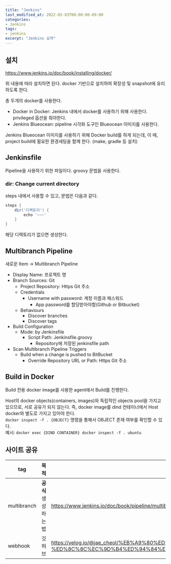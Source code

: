 ```yaml
---
title: "Jenkins"
last_modified_at: 2022-03-03T00:00:00-09:00
categories:
- Jenkins
tags:
- jenkins
excerpt: "Jenkins 요약"
---
```


## 설치

https://www.jenkins.io/doc/book/installing/docker/

위 내용에 따라 설치하면 된다.
docker 기반으로 설치하여 확장성 및 snapshot에 유리하도록 한다.

총 두개의 docker를 사용한다.

- Docker in Docker: Jenkins 내에서 docker를 사용하기 위해 사용한다.
privileged 옵션을 줘야한다.
- Jenkins Blueocean: pipeline 시각화 도구인 Blueocean 이미지를 사용한다.

Jenkins Blueocean 이미지를 사용하기 위해 Docker build를 하게 되는데,
이 때, project build에 필요한 환경세팅을 함께 한다. (make, gradle 등 설치)



## Jenkinsfile

Pipeline을 사용하기 위한 파일이다. groovy 문법을 사용한다.

### dir: Change current directory

steps 내에서 사용할 수 있고, 문법은 다음과 같다.

```groovy
steps {
    dir('디렉토리') {
        echo '~~~'
    }
}
```

해당 디렉토리가 없으면 생성한다.


## Multibranch Pipeline

새로운 Item -> Multibranch Pipeline

- Display Name: 프로젝트 명
- Branch Sources: Git
  - Project Repository: Https Git 주소
  - Credentials
    - Username with password: 계정 이름과 패스워드
      - App password를 할당받아야함(Github or Bitbucket)
  - Behaviours
    - Discover branches
    - Discover tags
- Build Configuration
  - Mode: by Jenkinsfile
    - Script Path: Jenkinsfile.groovy
      - Repository에 저장된 jenkinsfile path
- Scan Multibranch Pipeline Triggers
  - Build when a change is pushed to BitBucket
    - Override Repository URL or Path: Https Git 주소


## Build in Docker

Build 전용 docker image를 사용한 agent에서 Build를 진행한다.

Host의 docker objects(containers, images)와 독립적인 objects pool을 가지고
있으므로, 서로 공유가 되지 않는다. 즉, docker image를 dind 컨테이너에서
Host docker와 별도로 가지고 있어야 한다.  
`docker inspect -f . {OBJECT}` 명령을 통해서 OBJECT 존재 여부를 확인할 수 있다.  
예시: `docker exec {DIND CONTAINER} docker inspect -f . ubuntu`

## 사이트 공유
|tag|목적|링크|
|---|---|---|
|multibranch|**공식** 생성하는 법|https://www.jenkins.io/doc/book/pipeline/multibranch/|
|webhook|깃허브|https://velog.io/@jae_cheol/%EB%A9%80%ED%8B%B0%EB%B8%8C%EB%9E%9C%EC%B9%98-%ED%8C%8C%EC%9D%B4%ED%94%84%EB%9D%BC%EC%9D%B8|
